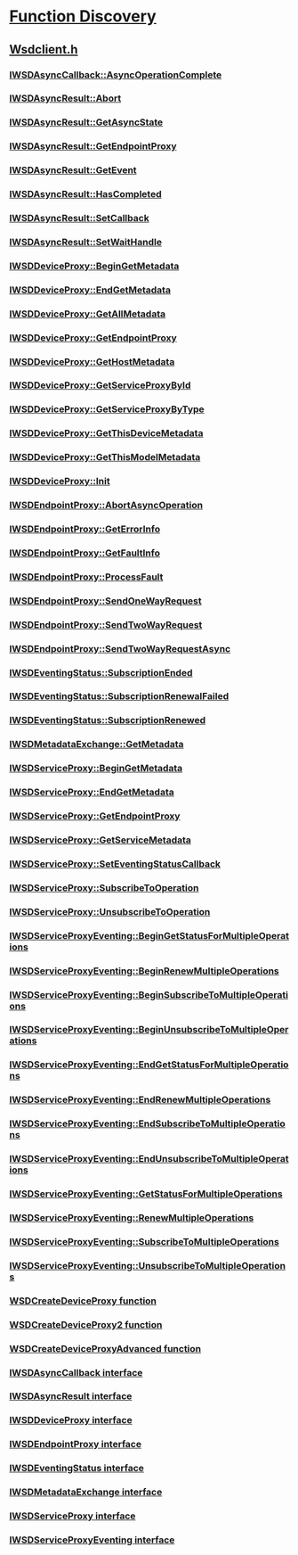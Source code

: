 # [Function Discovery](../_ncd/index.md)
## [Wsdclient.h](index.md)
### [IWSDAsyncCallback::AsyncOperationComplete](../wsdclient/nf-wsdclient-iwsdasynccallback-asyncoperationcomplete.md)
### [IWSDAsyncResult::Abort](../wsdclient/nf-wsdclient-iwsdasyncresult-abort.md)
### [IWSDAsyncResult::GetAsyncState](../wsdclient/nf-wsdclient-iwsdasyncresult-getasyncstate.md)
### [IWSDAsyncResult::GetEndpointProxy](../wsdclient/nf-wsdclient-iwsdasyncresult-getendpointproxy.md)
### [IWSDAsyncResult::GetEvent](../wsdclient/nf-wsdclient-iwsdasyncresult-getevent.md)
### [IWSDAsyncResult::HasCompleted](../wsdclient/nf-wsdclient-iwsdasyncresult-hascompleted.md)
### [IWSDAsyncResult::SetCallback](../wsdclient/nf-wsdclient-iwsdasyncresult-setcallback.md)
### [IWSDAsyncResult::SetWaitHandle](../wsdclient/nf-wsdclient-iwsdasyncresult-setwaithandle.md)
### [IWSDDeviceProxy::BeginGetMetadata](../wsdclient/nf-wsdclient-iwsddeviceproxy-begingetmetadata.md)
### [IWSDDeviceProxy::EndGetMetadata](../wsdclient/nf-wsdclient-iwsddeviceproxy-endgetmetadata.md)
### [IWSDDeviceProxy::GetAllMetadata](../wsdclient/nf-wsdclient-iwsddeviceproxy-getallmetadata.md)
### [IWSDDeviceProxy::GetEndpointProxy](../wsdclient/nf-wsdclient-iwsddeviceproxy-getendpointproxy.md)
### [IWSDDeviceProxy::GetHostMetadata](../wsdclient/nf-wsdclient-iwsddeviceproxy-gethostmetadata.md)
### [IWSDDeviceProxy::GetServiceProxyById](../wsdclient/nf-wsdclient-iwsddeviceproxy-getserviceproxybyid.md)
### [IWSDDeviceProxy::GetServiceProxyByType](../wsdclient/nf-wsdclient-iwsddeviceproxy-getserviceproxybytype.md)
### [IWSDDeviceProxy::GetThisDeviceMetadata](../wsdclient/nf-wsdclient-iwsddeviceproxy-getthisdevicemetadata.md)
### [IWSDDeviceProxy::GetThisModelMetadata](../wsdclient/nf-wsdclient-iwsddeviceproxy-getthismodelmetadata.md)
### [IWSDDeviceProxy::Init](../wsdclient/nf-wsdclient-iwsddeviceproxy-init.md)
### [IWSDEndpointProxy::AbortAsyncOperation](../wsdclient/nf-wsdclient-iwsdendpointproxy-abortasyncoperation.md)
### [IWSDEndpointProxy::GetErrorInfo](../wsdclient/nf-wsdclient-iwsdendpointproxy-geterrorinfo.md)
### [IWSDEndpointProxy::GetFaultInfo](../wsdclient/nf-wsdclient-iwsdendpointproxy-getfaultinfo.md)
### [IWSDEndpointProxy::ProcessFault](../wsdclient/nf-wsdclient-iwsdendpointproxy-processfault.md)
### [IWSDEndpointProxy::SendOneWayRequest](../wsdclient/nf-wsdclient-iwsdendpointproxy-sendonewayrequest.md)
### [IWSDEndpointProxy::SendTwoWayRequest](../wsdclient/nf-wsdclient-iwsdendpointproxy-sendtwowayrequest.md)
### [IWSDEndpointProxy::SendTwoWayRequestAsync](../wsdclient/nf-wsdclient-iwsdendpointproxy-sendtwowayrequestasync.md)
### [IWSDEventingStatus::SubscriptionEnded](../wsdclient/nf-wsdclient-iwsdeventingstatus-subscriptionended.md)
### [IWSDEventingStatus::SubscriptionRenewalFailed](../wsdclient/nf-wsdclient-iwsdeventingstatus-subscriptionrenewalfailed.md)
### [IWSDEventingStatus::SubscriptionRenewed](../wsdclient/nf-wsdclient-iwsdeventingstatus-subscriptionrenewed.md)
### [IWSDMetadataExchange::GetMetadata](../wsdclient/nf-wsdclient-iwsdmetadataexchange-getmetadata.md)
### [IWSDServiceProxy::BeginGetMetadata](../wsdclient/nf-wsdclient-iwsdserviceproxy-begingetmetadata.md)
### [IWSDServiceProxy::EndGetMetadata](../wsdclient/nf-wsdclient-iwsdserviceproxy-endgetmetadata.md)
### [IWSDServiceProxy::GetEndpointProxy](../wsdclient/nf-wsdclient-iwsdserviceproxy-getendpointproxy.md)
### [IWSDServiceProxy::GetServiceMetadata](../wsdclient/nf-wsdclient-iwsdserviceproxy-getservicemetadata.md)
### [IWSDServiceProxy::SetEventingStatusCallback](../wsdclient/nf-wsdclient-iwsdserviceproxy-seteventingstatuscallback.md)
### [IWSDServiceProxy::SubscribeToOperation](../wsdclient/nf-wsdclient-iwsdserviceproxy-subscribetooperation.md)
### [IWSDServiceProxy::UnsubscribeToOperation](../wsdclient/nf-wsdclient-iwsdserviceproxy-unsubscribetooperation.md)
### [IWSDServiceProxyEventing::BeginGetStatusForMultipleOperations](../wsdclient/nf-wsdclient-iwsdserviceproxyeventing-begingetstatusformultipleoperations.md)
### [IWSDServiceProxyEventing::BeginRenewMultipleOperations](../wsdclient/nf-wsdclient-iwsdserviceproxyeventing-beginrenewmultipleoperations.md)
### [IWSDServiceProxyEventing::BeginSubscribeToMultipleOperations](../wsdclient/nf-wsdclient-iwsdserviceproxyeventing-beginsubscribetomultipleoperations.md)
### [IWSDServiceProxyEventing::BeginUnsubscribeToMultipleOperations](../wsdclient/nf-wsdclient-iwsdserviceproxyeventing-beginunsubscribetomultipleoperations.md)
### [IWSDServiceProxyEventing::EndGetStatusForMultipleOperations](../wsdclient/nf-wsdclient-iwsdserviceproxyeventing-endgetstatusformultipleoperations.md)
### [IWSDServiceProxyEventing::EndRenewMultipleOperations](../wsdclient/nf-wsdclient-iwsdserviceproxyeventing-endrenewmultipleoperations.md)
### [IWSDServiceProxyEventing::EndSubscribeToMultipleOperations](../wsdclient/nf-wsdclient-iwsdserviceproxyeventing-endsubscribetomultipleoperations.md)
### [IWSDServiceProxyEventing::EndUnsubscribeToMultipleOperations](../wsdclient/nf-wsdclient-iwsdserviceproxyeventing-endunsubscribetomultipleoperations.md)
### [IWSDServiceProxyEventing::GetStatusForMultipleOperations](../wsdclient/nf-wsdclient-iwsdserviceproxyeventing-getstatusformultipleoperations.md)
### [IWSDServiceProxyEventing::RenewMultipleOperations](../wsdclient/nf-wsdclient-iwsdserviceproxyeventing-renewmultipleoperations.md)
### [IWSDServiceProxyEventing::SubscribeToMultipleOperations](../wsdclient/nf-wsdclient-iwsdserviceproxyeventing-subscribetomultipleoperations.md)
### [IWSDServiceProxyEventing::UnsubscribeToMultipleOperations](../wsdclient/nf-wsdclient-iwsdserviceproxyeventing-unsubscribetomultipleoperations.md)
### [WSDCreateDeviceProxy function](../wsdclient/nf-wsdclient-wsdcreatedeviceproxy.md)
### [WSDCreateDeviceProxy2 function](../wsdclient/nf-wsdclient-wsdcreatedeviceproxy2.md)
### [WSDCreateDeviceProxyAdvanced function](../wsdclient/nf-wsdclient-wsdcreatedeviceproxyadvanced.md)
### [IWSDAsyncCallback interface](../wsdclient/nn-wsdclient-iwsdasynccallback.md)
### [IWSDAsyncResult interface](../wsdclient/nn-wsdclient-iwsdasyncresult.md)
### [IWSDDeviceProxy interface](../wsdclient/nn-wsdclient-iwsddeviceproxy.md)
### [IWSDEndpointProxy interface](../wsdclient/nn-wsdclient-iwsdendpointproxy.md)
### [IWSDEventingStatus interface](../wsdclient/nn-wsdclient-iwsdeventingstatus.md)
### [IWSDMetadataExchange interface](../wsdclient/nn-wsdclient-iwsdmetadataexchange.md)
### [IWSDServiceProxy interface](../wsdclient/nn-wsdclient-iwsdserviceproxy.md)
### [IWSDServiceProxyEventing interface](../wsdclient/nn-wsdclient-iwsdserviceproxyeventing.md)
